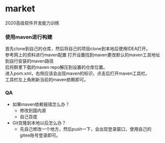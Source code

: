# market
2020高级软件开发能力训练
### 使用maven进行构建
首先clone到自己的仓库，然后将自己的项目clone到本地后使用IDEA打开。  
参考网上的资料进行maven配置
打开设置找到maven更改默认的maven工具地址到自行安装的maven路径  
后将群里下载的maven repo解压到设置的仓库位置。  
进入pom.xml，右侧应该会出现maven的标识，点击后打开maven工具栏。  
工具栏左上角刷新当前的maven依赖即可。  

### QA

* 如果maven依赖报错怎么办？
  * 修改到国内源
  * 自己百度
* Git克隆到本地以后怎么办？
  * 先自己修改一个地方，然后push一下，会出现登录窗口，使用自己的gitee账号登录即可。